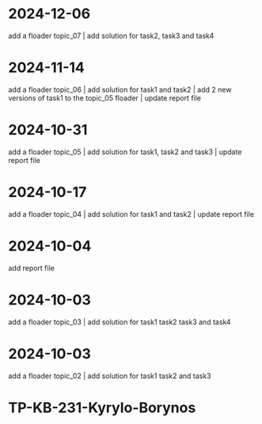 # 2024-12-06
add a floader topic_07 | 
add solution for task2, task3 and task4

# 2024-11-14
add a floader topic_06 | 
add solution for task1 and task2 |
add 2 new versions of task1 to the topic_05 floader | 
update report file

# 2024-10-31
add a floader topic_05 | 
add solution for task1, task2 and task3 |
update report file

# 2024-10-17
add a floader topic_04 | 
add solution for task1 and task2 | 
update report file

# 2024-10-04
add report file

# 2024-10-03
add a floader topic_03 | 
add solution for task1 task2 task3 and task4

# 2024-10-03
add a floader topic_02 | 
add solution for task1 task2 and task3

# TP-KB-231-Kyrylo-Borynos